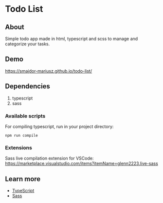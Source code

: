 # Todo List

## About

Simple todo app made in html, typescript and scss to manage and categorize your tasks.

## Demo

https://smajdor-mariusz.github.io/todo-list/

## Dependencies

1. typescript
2. sass

### Available scripts

For compiling typescript, run in your project directory:

`npm run compile`

### Extensions

Sass live compilation extension for VSCode: https://marketplace.visualstudio.com/items?itemName=glenn2223.live-sass

## Learn more

- [TypeScript](https://www.typescriptlang.org/docs/handbook/intro.html)
- [Sass](https://sass-lang.com/guide)
